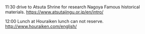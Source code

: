 11:30 drive to Atsuta Shrine for research Nagoya Famous historical materials.
https://www.atsutajingu.or.jp/en/intro/

12:00 Lunch at Houraiken
lunch can not reserve.
http://www.houraiken.com/english/
